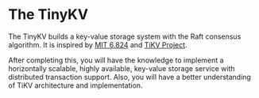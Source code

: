 # The TinyKV

The TinyKV builds a key-value storage system with the Raft consensus algorithm. It is inspired by [MIT 6.824](https://pdos.csail.mit.edu/6.824/) and [TiKV Project](https://github.com/tikv/tikv).

After completing this, you will have the knowledge to implement a horizontally scalable, highly available, key-value storage service with distributed transaction support. Also, you will have a better understanding of TiKV architecture and implementation.
